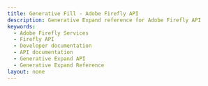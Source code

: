 ```yaml
---
title: Generative Fill - Adobe Firefly API
description: Generative Expand reference for Adobe Firefly API
keywords:
  - Adobe Firefly Services
  - Firefly API
  - Developer documentation
  - API documentation
  - Generative Expand API
  - Generative Expand Reference
layout: none
---
```


<RedoclyAPIBlock src="/firefly-services/docs/generative_fill_async_v3.json" width="600px" disableSidebar scrollYOffset={64} generateCodeSamples="languages: [{lang: 'curl'}]" />
